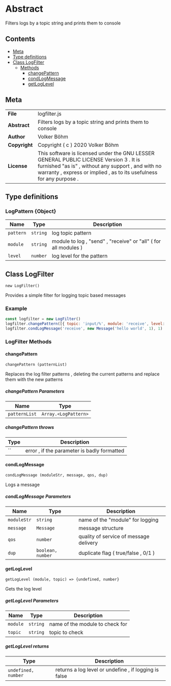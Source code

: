 <!-- This file is generated by jsmddoc version 0.1 -->

# Abstract

Filters logs by a topic string and prints them to console

## Contents

- [Meta](#Meta)
- [Type definitions](#Type-definitions)
- [Class LogFilter](#Class-LogFilter)
  - [Methods](#LogFilter-Methods)
    - [changePattern](#changePattern)
    - [condLogMessage](#condLogMessage)
    - [getLogLevel](#getLogLevel)

## Meta

| | |
| --- | --- |
| **File** | logfilter.js |
| **Abstract** | Filters logs by a topic string and prints them to console |
| **Author** | Volker Böhm |
| **Copyright** | Copyright ( c ) 2020 Volker Böhm |
| **License** | This software is licensed under the GNU LESSER GENERAL PUBLIC LICENSE Version 3 . It is furnished "as is" , without any support , and with no warranty , express or implied , as to its usefulness for any purpose . |

## Type definitions

### LogPattern {Object}

| Name | Type | Description |
| ---- | ---- | ------- |
| `pattern` | `string` | log topic pattern | |
| `module` | `string` | module to log , "send" , "receive" or "all" ( for all modules ) | |
| `level` | `number` | log level for the pattern | |

## Class LogFilter

`new LogFilter()`

Provides a simple filter for logging topic based messages

### Example

```javascript
const logfilter = new LogFilter()
logfilter.changePattern([{ topic: 'input/%', module: 'receive', level: 1 }])
logfilter.condLogMessage('receive', new Message('hello world', 1), 1)
```

### LogFilter Methods

#### changePattern

`changePattern (patternList)`

Replaces the log filter patterns , deleting the current patterns and replace them with the new patterns

##### changePattern Parameters

| Name | Type |
| ---------- | ------------ |
| `patternList` | `Array.<LogPattern>` | |

##### changePattern throws

| Type | Description |
| ---- | ----------- |
| `` | error , if the parameter is badly formatted |

#### condLogMessage

`condLogMessage (moduleStr, message, qos, dup)`

Logs a message

##### condLogMessage Parameters

| Name | Type | Description |
| ---------- | ------------ | ----------------- |
| `moduleStr` | `string` | name of the "module" for logging | |
| `message` | `Message` | message structure | |
| `qos` | `number` | quality of service of message delivery | |
| `dup` | `boolean, number` | duplicate flag ( true/false , 0/1 ) | |

#### getLogLevel

`getLogLevel (module, topic) => {undefined, number}`

Gets the log level

##### getLogLevel Parameters

| Name | Type | Description |
| ---------- | ------------ | ----------------- |
| `module` | `string` | name of the module to check for | |
| `topic` | `string` | topic to check | |

##### getLogLevel returns

| Type | Description |
| ---- | ----------- |
| `undefined, number` | returns a log level or undefine , if logging is false |
